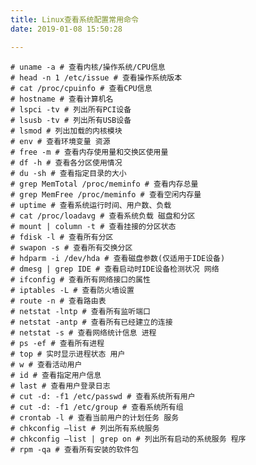 ```yaml
---
title: Linux查看系统配置常用命令
date: 2019-01-08 15:50:28

---
```


    # uname -a # 查看内核/操作系统/CPU信息
    # head -n 1 /etc/issue # 查看操作系统版本
    # cat /proc/cpuinfo # 查看CPU信息
    # hostname # 查看计算机名
    # lspci -tv # 列出所有PCI设备
    # lsusb -tv # 列出所有USB设备
    # lsmod # 列出加载的内核模块
    # env # 查看环境变量 资源
    # free -m # 查看内存使用量和交换区使用量
    # df -h # 查看各分区使用情况
    # du -sh # 查看指定目录的大小
    # grep MemTotal /proc/meminfo # 查看内存总量
    # grep MemFree /proc/meminfo # 查看空闲内存量
    # uptime # 查看系统运行时间、用户数、负载
    # cat /proc/loadavg # 查看系统负载 磁盘和分区
    # mount | column -t # 查看挂接的分区状态
    # fdisk -l # 查看所有分区
    # swapon -s # 查看所有交换分区
    # hdparm -i /dev/hda # 查看磁盘参数(仅适用于IDE设备)
    # dmesg | grep IDE # 查看启动时IDE设备检测状况 网络
    # ifconfig # 查看所有网络接口的属性
    # iptables -L # 查看防火墙设置
    # route -n # 查看路由表
    # netstat -lntp # 查看所有监听端口
    # netstat -antp # 查看所有已经建立的连接
    # netstat -s # 查看网络统计信息 进程
    # ps -ef # 查看所有进程
    # top # 实时显示进程状态 用户
    # w # 查看活动用户
    # id # 查看指定用户信息
    # last # 查看用户登录日志
    # cut -d: -f1 /etc/passwd # 查看系统所有用户
    # cut -d: -f1 /etc/group # 查看系统所有组
    # crontab -l # 查看当前用户的计划任务 服务
    # chkconfig –list # 列出所有系统服务
    # chkconfig –list | grep on # 列出所有启动的系统服务 程序
    # rpm -qa # 查看所有安装的软件包
    

